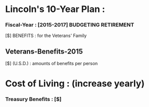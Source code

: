 # Lincoln's 10-Year Plan : 

### Fiscal-Year : [2015-2017] BUDGETING RETIREMENT
[$] BENEFITS : for the Veterans' Family


## Veterans-Benefits-2015
[$] (U.S.D.) : amounts of benefits per person

# Cost of Living : (increase yearly)

### Treasury Benefits : [$]




